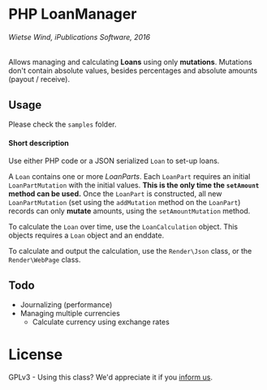 # PHP LoanManager
###### _Wietse Wind, iPublications Software, 2016_

Allows managing and calculating **Loans** using only **mutations**. Mutations don't contain absolute values, besides percentages and absolute amounts (payout / receive). 

## Usage

Please check the `samples` folder. 

#### Short description

Use either PHP code or a JSON serialized `Loan` to set-up loans. 

A `Loan` contains one or more _LoanParts_. Each `LoanPart` requires an initial `LoanPartMutation` with the initial values. **This is the only time the `setAmount` method can be used.** Once the `LoanPart` is constructed, all new `LoanPartMutation` (set using the `addMutation` method on the `LoanPart`) records can only **mutate** amounts, using the `setAmountMutation` method.

To calculate the `Loan` over time, use the `LoanCalculation` object. This objects requires a `Loan` object and an enddate. 

To calculate and output the calculation, use the `Render\Json` class, or the `Render\WebPage` class.

## Todo

- Journalizing (performance)
- Managing multiple currencies
  - Calculate currency using exchange rates

# License

GPLv3 - Using this class? We'd appreciate it if you [inform us](https://ipublications.nl/contact).